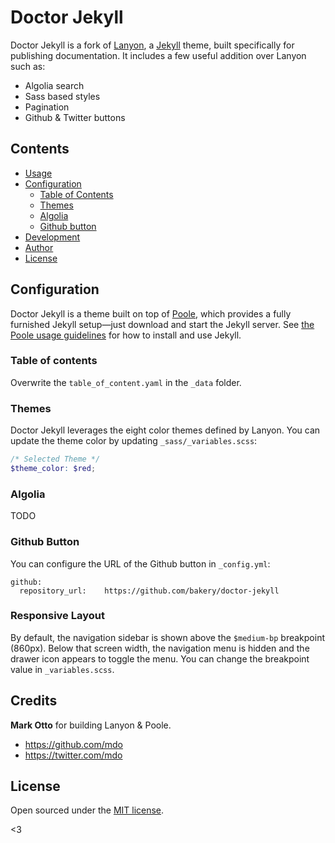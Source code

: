 # Doctor Jekyll

Doctor Jekyll is a fork of [Lanyon](https://github.com/poole/lanyon), a [Jekyll](http://jekyllrb.com) theme, built specifically for publishing documentation. It includes a few useful addition over Lanyon such as:

- Algolia search
- Sass based styles
- Pagination
- Github & Twitter buttons


## Contents

- [Usage](#usage)
- [Configuration](#configuration)
  - [Table of Contents](#table-of-contents)
  - [Themes](#themes)
  - [Algolia](#algolia)
  - [Github button](#github-button)
- [Development](#development)
- [Author](#author)
- [License](#license)


## Configuration

Doctor Jekyll is a theme built on top of [Poole](https://github.com/poole/poole), which provides a fully furnished Jekyll setup—just download and start the Jekyll server. See [the Poole usage guidelines](https://github.com/poole/poole#usage) for how to install and use Jekyll.

### Table of contents

Overwrite the `table_of_content.yaml` in the `_data` folder.

### Themes

Doctor Jekyll leverages the eight color themes defined by Lanyon. You can update the theme color by updating `_sass/_variables.scss`:

```scss
/* Selected Theme */
$theme_color: $red;
```

### Algolia

TODO

### Github Button

You can configure the URL of the Github button in `_config.yml`:

```
github:
  repository_url:    https://github.com/bakery/doctor-jekyll
```

### Responsive Layout

By default, the navigation sidebar is shown above the `$medium-bp` breakpoint (860px). Below that screen width, the navigation menu is hidden and the drawer icon appears to toggle the menu. You can change the breakpoint value in  `_variables.scss`. 


## Credits

**Mark Otto** for building Lanyon & Poole.

- <https://github.com/mdo>
- <https://twitter.com/mdo>


## License

Open sourced under the [MIT license](LICENSE.md).

<3
